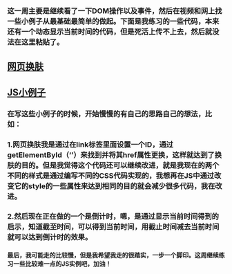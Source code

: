 ### 这一周主要是继续看了一下DOM操作以及事件，然后在视频和网上找一些小例子从最基础最简单的做起。下面是我练习的一些代码，本来还有一个动态显示当前时间的代码，但是死活上传不上去，然后就没法在这里粘贴了。

## [网页换肤](https://github.com/theonezyy/ExchangeFace)
## [JS小例子](https://github.com/theonezyy/JSpractice)

### 在写这些小例子的时候，开始慢慢的有自己的思路自己的想法，比如：
### 1.网页换肤我是通过在link标签里面设置一个ID，通过getElementById（‘’）来找到并将其href属性更换，这样就达到了换肤的目的。但是我觉得这个代码还可以继续改进，就是我现在的两个不同的样式是通过编写不同的CSS代码实现的，我想再在JS中通过改变它的style的一些属性来达到相同的目的就会减少很多代码，我在改进。
### 2.然后现在正在做的一个是倒计时，嗯，是通过显示当前时间得到的启示，知道截至时间，可以得到当前时间，用截止时间减去当前时间就可以达到倒计时的效果。

#### 最后，我可能走的比较慢，但是我希望我走的很踏实，一步一个脚印。这周继续练习一些比较难一点的JS实例吧，加油！